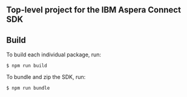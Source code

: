 ## Top-level project for the IBM Aspera Connect SDK

## Build
To build each individual package, run:

```shell
$ npm run build
```

To bundle and zip the SDK, run:
```shell
$ npm run bundle
```